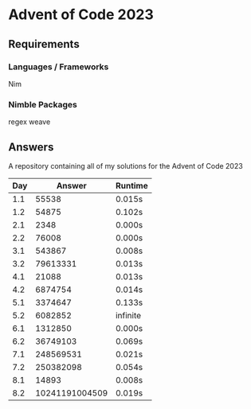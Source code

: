 # Advent of Code 2023

## Requirements

### Languages / Frameworks

Nim

### Nimble Packages

regex
weave

## Answers

A repository containing all of my solutions for the Advent of Code 2023

| Day | Answer         | Runtime  |
|-----|----------------|----------|
| 1.1 | 55538          | 0.015s   |
| 1.2 | 54875          | 0.102s   |
| 2.1 | 2348           | 0.000s   |
| 2.2 | 76008          | 0.000s   |
| 3.1 | 543867         | 0.008s   |
| 3.2 | 79613331       | 0.013s   |
| 4.1 | 21088          | 0.013s   |
| 4.2 | 6874754        | 0.014s   |
| 5.1 | 3374647        | 0.133s   |
| 5.2 | 6082852        | infinite |
| 6.1 | 1312850        | 0.000s   |
| 6.2 | 36749103       | 0.069s   |
| 7.1 | 248569531      | 0.021s   |
| 7.2 | 250382098      | 0.054s   |
| 8.1 | 14893          | 0.008s   |
| 8.2 | 10241191004509 | 0.019s   |
